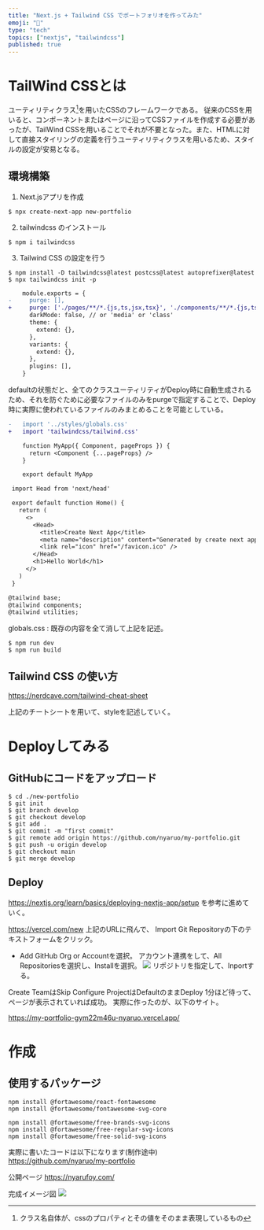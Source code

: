 ```yaml
---
title: "Next.js + Tailwind CSS でポートフォリオを作ってみた"
emoji: "👋"
type: "tech"
topics: ["nextjs", "tailwindcss"]
published: true
---
```


# TailWind CSSとは
ユーティリティクラス[^1]を用いたCSSのフレームワークである。
従来のCSSを用いると、コンポーネントまたはページに沿ってCSSファイルを作成する必要があったが、TailWind CSSを用いることでそれが不要となった。また、HTMLに対して直接スタイリングの定義を行うユーティリティクラスを用いるため、スタイルの設定が安易となる。

## 環境構築
1. Next.jsアプリを作成
```
$ npx create-next-app new-portfolio
```

2. tailwindcss のインストール
```
$ npm i tailwindcss
```

3. Tailwind CSS の設定を行う
```
$ npm install -D tailwindcss@latest postcss@latest autoprefixer@latest
$ npx tailwindcss init -p
```

```diff js:tailwind.config.js
	module.exports = {
-	  purge: [],
+	  purge: ['./pages/**/*.{js,ts,jsx,tsx}', './components/**/*.{js,ts,jsx,tsx}'],
	  darkMode: false, // or 'media' or 'class'
	  theme: {
	    extend: {},
	  },
	  variants: {
	    extend: {},
	  },
	  plugins: [],
	}
```
defaultの状態だと、全てのクラスユーティリティがDeploy時に自動生成されるため、それを防ぐために必要なファイルのみをpurgeで指定することで、Deploy時に実際に使われているファイルのみまとめることを可能としている。

```diff js: pages/_app.js
-	import '../styles/globals.css'
+	import 'tailwindcss/tailwind.css'

	function MyApp({ Component, pageProps }) {
	  return <Component {...pageProps} />
	}

	export default MyApp
```

```diff js: pages/index.js
 import Head from 'next/head'

 export default function Home() {
   return (
     <>
       <Head>
         <title>Create Next App</title>
         <meta name="description" content="Generated by create next app" />
         <link rel="icon" href="/favicon.ico" />
       </Head>
       <h1>Hello World</h1>
     </>
   )
 }
```

```diff css:styles/globals.css
@tailwind base;
@tailwind components;
@tailwind utilities;
```
globals.css : 既存の内容を全て消して上記を記述。

```
$ npm run dev
$ npm run build
```

## Tailwind CSS の使い方

https://nerdcave.com/tailwind-cheat-sheet

上記のチートシートを用いて、styleを記述していく。

[^1]: クラス名自体が、cssのプロパティとその値をそのまま表現しているもの

# Deployしてみる

## GitHubにコードをアップロード
```
$ cd ./new-portfolio
$ git init
$ git branch develop
$ git checkout develop
$ git add .
$ git commit -m "first commit"
$ git remote add origin https://github.com/nyaruo/my-portfolio.git
$ git push -u origin develop
$ git checkout main
$ git merge develop
```

## Deploy
https://nextjs.org/learn/basics/deploying-nextjs-app/setup
を参考に進めていく。

https://vercel.com/new
上記のURLに飛んで、 Import Git Repositoryの下のテキストフォームをクリック。
+ Add GitHub Org or Accountを選択。
アカウント連携をして、All Repositoriesを選択し、Installを選択。
![](https://storage.googleapis.com/zenn-user-upload/8f64e3bb9984b01458c6e2bc.png)
リポジトリを指定して、Inportする。

Create TeamはSkip
Configure ProjectはDefaultのままDeploy
1分ほど待って、ページが表示されていれば成功。
実際に作ったのが、以下のサイト。

https://my-portfolio-gym22m46u-nyaruo.vercel.app/


# 作成
## 使用するパッケージ
```
npm install @fortawesome/react-fontawesome
npm install @fortawesome/fontawesome-svg-core
```
```
npm install @fortawesome/free-brands-svg-icons
npm install @fortawesome/free-regular-svg-icons
npm install @fortawesome/free-solid-svg-icons
```

実際に書いたコードは以下になります(制作途中)
https://github.com/nyaruo/my-portfolio

公開ページ
https://nyarufoy.com/

完成イメージ図
![](https://user-images.githubusercontent.com/68112807/136665388-6c34812f-f6c1-4fd4-b192-ab54f83505c5.png)

